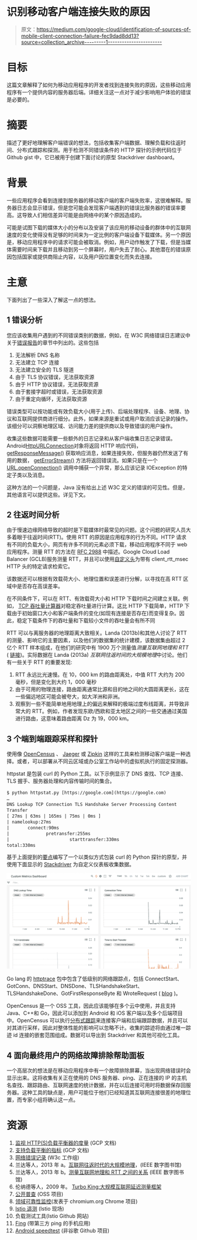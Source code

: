 # 识别移动客户端连接失败的原因

> 原文：<https://medium.com/google-cloud/identification-of-sources-of-mobile-client-connection-failure-fec9dad8dd13?source=collection_archive---------1----------------------->

# 目标

这篇文章解释了如何为移动应用程序的开发者找到连接失败的原因，这些移动应用程序有一个提供内容的服务器后端。详细关注这一点对于减少影响用户体验的错误是必要的。

# 摘要

描述了更好地理解客户端错误的想法，包括收集客户端数据、理解负载和往返时间、分布式跟踪和探测。用于检测不同错误条件的 HTTP 探针的示例代码位于 Github gist 中，它已被用于创建下面讨论的原型 Stackdriver dashboard。

# 背景

一些应用程序会看到连接到服务器的移动客户端的客户端失败率，这很难解释。服务器日志会显示错误，但是您可能会发现客户端遇到的错误比服务器的错误率要高。这导致人们相信差异可能是由网络中的某个原因造成的。

可能是试图下载的媒体大小的分布以及安装了该应用的移动设备的群体中的互联网速度的变化使得没有足够的时间来为一定比例的客户端设备下载媒体。另一个原因是，移动应用程序中的请求可能会被取消。例如，用户动作触发了下载，但是当媒体需要时间来下载并且移动到另一个屏幕时，用户失去了耐心。其他潜在的错误原因包括国家或提供商阻止内容，以及用户因位置变化而失去连接。

# 主意

下面列出了一些深入了解这一点的想法。

## 1 错误分析

您应该收集用户遇到的不同错误类别的数据，例如，在 W3C 网络错误日志建议中关于[错误报告](https://www.w3.org/TR/network-error-logging/#reporting)的章节中列出的。这些包括

1.  无法解析 DNS 名称
2.  无法建立 TCP 连接
3.  无法建立安全的 TLS 隧道
4.  由于 TLS 协议错误，无法获取资源
5.  由于 HTTP 协议错误，无法获取资源
6.  由于套接字超时或错误，无法获取资源
7.  由于重定向循环，无法获取资源

错误类型可以按功能或有效负载大小(用于上传)、后端处理程序、设备、地理、协议和互联网提供商进行细分。此外，如果来源是重试或用户取消应该记录的操作。该细分可以洞察地理区域、访问能力差的提供商以及导致错误的用户操作。

收集这些数据可能需要一些额外的日志记录和从客户端收集日志记录错误。Android[HttpURLConnection](https://developer.android.com/reference/java/net/HttpURLConnection.html)对象将返回 HTTP 响应代码， [getResponseMessage()](https://developer.android.com/reference/java/net/HttpURLConnection.html#getResponseMessage()) 获取响应消息，如果连接失败，但服务器仍然发送了有用的数据， [getErrorStream()](https://developer.android.com/reference/java/net/HttpURLConnection.html#getErrorStream()) 方法将返回错误流。如果只是在一个 [URL.openConnection()](https://developer.android.com/reference/java/net/URL.html#openConnection()) 调用中捕获一个异常，那么应该记录 IOException 的特定子类以及消息。

这种方法的一个问题是，Java 没有给出上述 W3C 定义的错误的可见性。但是，其他语言可以提供这些。详见下文。

## 2 往返时间分析

由于慢速边缘网络导致的超时是下载媒体时最常见的问题。这个问题的研究人员大多着眼于往返时间(RTT)。使用 RTT 的原因是应用程序的行为不同。HTTP 请求有不同的负载大小，网页有许多不同的元素必须下载，移动应用程序不同于 web 应用程序。测量 RTT 的方法在 [RFC 2988](https://tools.ietf.org/html/rfc2988) 中描述。Google Cloud Load Balancer (GCLB)服务测量 RTT，并且可以使用[自定义头](https://cloud.google.com/compute/docs/load-balancing/http/backend-service?utm_source=release-notes&utm_medium=email&utm_campaign=2018-april-release-notes-2-en#user-defined-request-headers)为带有 client_rtt_msec HTTP 头的特定请求检索它。

该数据还可以根据有效载荷大小、地理位置和误差进行分解，以寻找在高 RTT 区域中是否存在高误差率。

在不同条件下，可以在 RTT、有效载荷大小和 HTTP 下载时间之间建立关联。例如， [TCP 吞吐量计算器](https://www.switch.ch/network/tools/tcp_throughput/)对稳定吞吐量进行计算。这比 HTTP 下载简单，HTTP 下载由于初始窗口大小和客户端条件的变化(如现有连接是否存在)而变得复杂。因此，稳定下载条件下的吞吐量和下载较小文件的吞吐量会有所不同

RTT 可以与离服务器的地理距离大致相关。Landa (2013b)和其他人讨论了 RTT 的测量、影响它的主要因素，以及他们的数据集的统计建模，该数据集由超过 2 亿个 RTT 样本组成，在他们的研究中有 1900 万个测量值*测量互联网地理和 RTT* ( [链接](http://ieeexplore.ieee.org/stamp/stamp.jsp?arnumber=6614151))。实际数据在 Landa (2013a) *互联网往返时间的大规模地理*中讨论。他们有一些关于 RTT 的重要发现:

1.  RTT 永远比光速慢。在 10，000 km 的路由距离处，中值 RTT 大约为 200 毫秒，但是变化到大约 1，000 毫秒
2.  由于可用的物理连接，路由距离通常比源和目的地之间的大圆距离更长，这在一些偏远地区可能会被夸大，如大洋洲和非洲。
3.  观察到一些不能简单地用地理上的偏远来解释的极端过度布线距离，并导致非常大的 RTT。例如，作者发现东欧/西欧和亚太地区之间的一些交通通过美国进行路由，这意味着路由距离 Dz 为 19，000 km。

## 3 个端到端跟踪采样和探针

使用像 [OpenCensus](https://opencensus.io/index.html) 、 [Jaeger](https://www.jaegertracing.io/docs/) 或 [Zipkin](https://zipkin.io/) 这样的工具来检测移动客户端是一种选择。或者，可以部署从不同云区域或办公室工作站中的虚拟机执行的固定探测器。

httpstat 是包装 curl 的 Python 工具。以下示例显示了 DNS 查找、TCP 连接、TLS 握手、服务器处理和内容传输时间的集合。

```
$ python httpstat.py [https://google.com](https://google.com)
…
DNS Lookup TCP Connection TLS Handshake Server Processing Content Transfer
[ 27ms | 63ms | 165ms | 75ms | 0ms ]
| namelookup:27ms 
|       connect:90ms 
|              pretransfer:255ms
|                       starttransfer:330ms
total:330ms
```

基于上面提到的[要点](https://gist.github.com/alexamies/0d7b393739114ceadfea85257b72fbcd)编写了一个以类似方式包装 curl 的 Python 探针的原型，并使用下面显示的 [Stackdriver](https://cloud.google.com/stackdriver/) 为自定义仪表板收集数据。

![](img/acb28747b5c31cfe4c9425785f65beed.png)

Go lang 的 [httptrace](https://golang.org/pkg/net/http/httptrace/) 包中包含了低级别的网络跟踪点，包括 ConnectStart、GotConn、DNSStart、DNSDone、TLSHandshakeStart、TLSHandshakeDone、GotFirstResponseByte 和 WroteRequest ( [blog](https://blog.golang.org/http-tracing) )。

OpenCensus 是一个 OSS 工具，因此应该能够在多个云中使用，并且支持 Java、C++和 Go，因此可以添加到 Android 和 iOS 客户端以及多个后端项目中。OpenCensus 可以执行[分布式跟踪](https://opencensus.io/trace.html)来连接客户端和后端跟踪数据，并且可以对其进行采样，因此对整体性能的影响可以忽略不计。收集的踪迹将由通过唯一踪迹 id 连接的嵌套范围组成。数据可以导出到 Stackdriver 和其他可视化工具。

## 4 面向最终用户的网络故障排除帮助面板

一个高层次的想法是在移动应用程序中有一个故障排除屏幕，当出现网络错误时会显示出来。这将收集有关正在使用的 DNS 服务器、ping、正在连接的 IP 的主机名查找、跟踪路由、互联网速度的统计数据，并在以后连接可用时将数据保存回服务器。这种工具的缺点是，用户可能位于他们已经知道其互联网连接很差的地理位置，而专家小组将确认这一点。

# 资源

1.  [监视 HTTP(S)负载平衡器的度量](https://cloud.google.com/compute/docs/load-balancing/http/#monitoring_metrics_for_https_load_balancers) (GCP 文档)
2.  [支持负载平衡的指标](https://cloud.google.com/monitoring/api/metrics_gcp) (GCP 文档)
3.  [网络错误记录](https://www.w3.org/TR/network-error-logging/) (W3c 工作组)
4.  兰达等人，2013 年 a。[互联网往返时代的大规模地理](http://ieeexplore.ieee.org/document/6663531/)，(IEEE 数字图书馆)
5.  兰达等人，2013 年 b。[测量互联网地理和 RTT 之间的关系](http://ieeexplore.ieee.org/document/6614151/) (IEEE 数字图书馆)
6.  伦纳德等人，2009 年。 [Turbo King:大规模互联网延迟测量框架](http://ieeexplore.ieee.org/document/4509610/)
7.  [公开普查](https://opencensus.io) (OSS 项目)
8.  [领域可靠性监控](https://docs.google.com/document/d/14U0YA4dlzNYciq2ke0StEMjomdBUN6ocSt1kN03HJ0s/pub)(发表于 chromium.org Chrome 项目)
9.  [Istio 遥测](https://istio.io/docs/tasks/telemetry/) (Istio 现场)
10.  负载测试工具(Istio Github 网站)
11.  [Fing](https://itunes.apple.com/gb/app/fing-network-scanner/id430921107?mt=8) (带第三方 ping 的手机应用)
12.  [Android speedtest](https://github.com/liquidlabs/android-speedtest-mapper) (非谷歌 Github 项目)